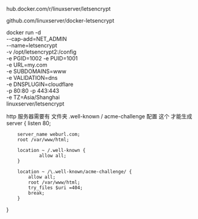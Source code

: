 
hub.docker.com/r/linuxserver/letsencrypt

github.com/linuxserver/docker-letsencrypt

docker run -d \
--cap-add=NET_ADMIN \
--name=letsencrypt \
-v /opt/letsencrypt2:/config \
-e PGID=1002 -e PUID=1001  \
-e URL=my.com \
-e SUBDOMAINS=www \
-e VALIDATION=dns \
-e DNSPLUGIN=cloudflare \
-p 80:80 -p 443:443 \
-e TZ=Asia/Shanghai \
linuxserver/letsencrypt




http 服务器需要有 文件夹 .well-known / acme-challenge
配置 这个 才能生成
server {
        listen 80;

        server_name weburl.com; 
        root /var/www/html;

        location ~ /.well-known {
                allow all;
        }

        location ~ /\.well-known/acme-challenge/ {
            allow all;
            root /var/www/html;
            try_files $uri =404;
            break;
        }
}
